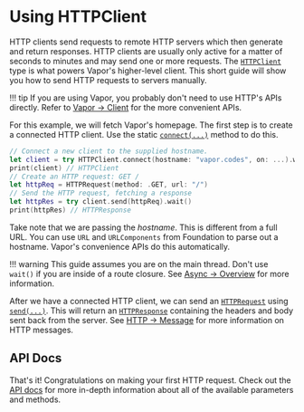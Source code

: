 # Using HTTPClient

HTTP clients send requests to remote HTTP servers which then generate and return responses. HTTP clients are usually only active for a matter of seconds to minutes and may send one or more requests. The [`HTTPClient`](https://api.vapor.codes/http/latest/HTTP/Classes/HTTPClient.html) type is what powers Vapor's higher-level client. This short guide will show you how to send HTTP requests to servers manually.


!!! tip
	If you are using Vapor, you probably don't need to use HTTP's APIs directly. Refer to [Vapor &rarr; Client](../vapor/client.md) for the more convenient APIs.

For this example, we will fetch Vapor's homepage. The first step is to create a connected HTTP client. Use the static [`connect(...)`](https://api.vapor.codes/http/latest/HTTP/Classes/HTTPClient.html#/s:4HTTP10HTTPClientC7connectXeXeFZ) method to do this.

```swift
// Connect a new client to the supplied hostname.
let client = try HTTPClient.connect(hostname: "vapor.codes", on: ...).wait()
print(client) // HTTPClient
// Create an HTTP request: GET /
let httpReq = HTTPRequest(method: .GET, url: "/")
// Send the HTTP request, fetching a response
let httpRes = try client.send(httpReq).wait()
print(httpRes) // HTTPResponse
```

Take note that we are passing the _hostname_. This is different from a full URL. You can use `URL` and `URLComponents` from Foundation to parse out a hostname. Vapor's convenience APIs do this automatically.

!!! warning
    This guide assumes you are on the main thread. Don't use `wait()` if you are inside of a route closure. See [Async &rarr; Overview](../async/overview/#blocking) for more information.

After we have a connected HTTP client, we can send an [`HTTPRequest`](https://api.vapor.codes/http/latest/HTTP/Structs/HTTPRequest.html) using [`send(...)`](https://api.vapor.codes/http/latest/HTTP/Classes/HTTPClient.html#/s:4HTTP10HTTPClientC4sendXeXeF). This will return an  [`HTTPResponse`](https://api.vapor.codes/http/latest/HTTP/Structs/HTTPResponse.html) containing the headers and body sent back from the server. See [HTTP &rarr; Message](message.md) for more information on HTTP messages. 

## API Docs

That's it! Congratulations on making your first HTTP request. Check out the [API docs](https://api.vapor.codes/http/latest/HTTP/index.html) for more in-depth information about all of the available parameters and methods.